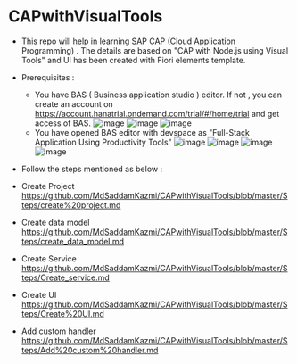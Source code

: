 # CAPwithVisualTools


* This repo will help in learning SAP CAP (Cloud Application Programming) . The details are based on "CAP with Node.js using Visual Tools" and UI has been created with Fiori elements template.

* Prerequisites :
  * You have BAS ( Business application studio ) editor. If not , you can create an account on https://account.hanatrial.ondemand.com/trial/#/home/trial and get access of BAS.
    ![image](https://github.com/MdSaddamKazmi/CAP/assets/54942497/1c003c09-4093-4ad0-93ed-c2a95c7ccffb)
    ![image](https://github.com/MdSaddamKazmi/CAP/assets/54942497/8bec9a26-dc69-4648-b8fd-1bd2e198cc42)
    ![image](https://github.com/MdSaddamKazmi/CAP/assets/54942497/09958524-cb6a-4040-9c51-be69e4c64468)
  * You have opened BAS editor with devspace as "Full-Stack Application Using Productivity Tools"
    ![image](https://github.com/MdSaddamKazmi/CAP/assets/54942497/8833890c-c6ac-428e-b376-01dbb62e8f3e)
    ![image](https://github.com/MdSaddamKazmi/CAPwithVisualTools/assets/54942497/a90f0c64-2d6a-49bb-aadf-1b975f358cb8)
    ![image](https://github.com/MdSaddamKazmi/CAPwithVisualTools/assets/54942497/c03f40b1-dbf7-4b01-aba7-c62fb978e6a3)
    ![image](https://github.com/MdSaddamKazmi/CAPwithVisualTools/assets/54942497/71d8bbec-23e2-4511-80e0-05e61591536d)

 * Follow the steps mentioned as below :
  * Create Project
     https://github.com/MdSaddamKazmi/CAPwithVisualTools/blob/master/Steps/create%20project.md
  * Create data model
     https://github.com/MdSaddamKazmi/CAPwithVisualTools/blob/master/Steps/create_data_model.md
  * Create Service
     https://github.com/MdSaddamKazmi/CAPwithVisualTools/blob/master/Steps/Create_service.md
  * Create UI
     https://github.com/MdSaddamKazmi/CAPwithVisualTools/blob/master/Steps/Create%20UI.md
  * Add custom handler
     https://github.com/MdSaddamKazmi/CAPwithVisualTools/blob/master/Steps/Add%20custom%20handler.md
   




